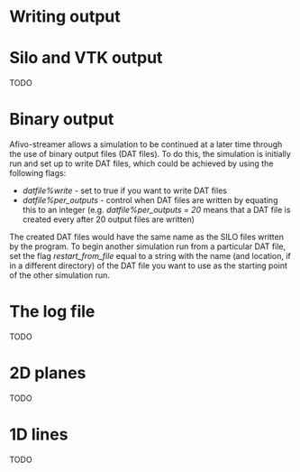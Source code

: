 # Writing output

# Silo and VTK output

TODO

# Binary output

<p>Afivo-streamer allows a simulation to be continued at a later time through the use of binary output files (DAT files). To do this, the simulation is initially run and set up to write DAT files, which could be achieved by using the following flags:</p>
<ul>
	<li><i>datfile%write</i> - set to true if you want to write DAT files</li>
	<li><i>datfile%per_outputs</i> - control when DAT files are written by equating this to an integer (e.g. <i>datfile%per_outputs = 20</i> means that a DAT file is created every after 20 output files are written)</li>
</ul>
<p>The created DAT files would have the same name as the SILO files written by the program. To begin another simulation run from a particular DAT file, set the flag <i>restart_from_file</i> equal to a string with the name (and location, if in a different directory) of the DAT file you want to use as the starting point of the other simulation run.</p>

# The log file

TODO

# 2D planes

TODO

# 1D lines

TODO
